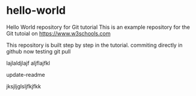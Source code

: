 # hello-world
Hello World repository for Git tutorial
This is an example repository for the Git tutoial on https://www.w3schools.com

This repository is built step by step in the tutorial.
commiting directly in github
now testing git pull

lajlaldjlajf
aljflajfkl

update-readme

jksjljglsljfkjfkk
